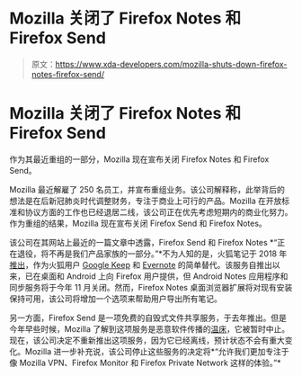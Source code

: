 # Mozilla 关闭了 Firefox Notes 和 Firefox Send

> 原文：<https://www.xda-developers.com/mozilla-shuts-down-firefox-notes-firefox-send/>

# Mozilla 关闭了 Firefox Notes 和 Firefox Send

作为其最近重组的一部分，Mozilla 现在宣布关闭 Firefox Notes 和 Firefox Send。

Mozilla 最近解雇了 250 名员工，并宣布重组业务。该公司解释称，此举背后的想法是在后新冠肺炎时代调整财务，专注于商业上可行的产品。Mozilla 在开放标准和协议方面的工作也已经退居二线，该公司正在优先考虑短期内的商业化努力。作为重组的结果，Mozilla 现在宣布关闭 Firefox Send 和 Firefox Notes。

该公司在其网站上最近的一篇文章中透露，Firefox Send 和 Firefox Notes *“正在退役，将不再是我们产品家族的一部分。”*不为人知的是，火狐笔记于 2018 年[推出](https://www.xda-developers.com/notes-by-firefox-google-keep-alternative/)，作为火狐用户 [Google Keep](https://www.xda-developers.com/tag/google-keep/) 和 [Evernote](https://www.xda-developers.com/tag/evernote/) 的简单替代。该服务自推出以来，已在桌面和 Android 上向 Firefox 用户提供，但 Android Notes 应用程序和同步服务将于今年 11 月关闭。然而，Firefox Notes 桌面浏览器扩展将对现有安装保持可用，该公司将增加一个选项来帮助用户导出所有笔记。

另一方面，Firefox Send 是一项免费的自毁式文件共享服务，于去年推出。但是今年早些时候，Mozilla 了解到这项服务是恶意软件传播的[温床](https://www.zdnet.com/article/mozilla-suspends-firefox-send-service-while-it-addresses-malware-abuse/)，它被暂时中止。现在，该公司决定不重新推出这项服务，因为它已经离线，预计状态不会有重大变化。Mozilla 进一步补充说，该公司停止这些服务的决定将*“允许我们更加专注于像 Mozilla VPN、Firefox Monitor 和 Firefox Private Network 这样的体验。”*